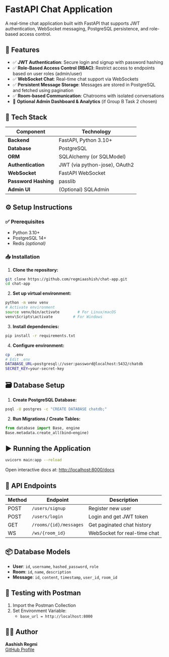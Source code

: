 
# FastAPI Chat Application

A real-time chat application built with FastAPI that supports JWT authentication, WebSocket messaging, PostgreSQL persistence, and role-based access control.

## 🚀 Features

- ✅ **JWT Authentication**: Secure login and signup with password hashing
- ✅ **Role-Based Access Control (RBAC)**: Restrict access to endpoints based on user roles (admin/user)
- ✅ **WebSocket Chat**: Real-time chat support via WebSockets
- ✅ **Persistent Message Storage**: Messages are stored in PostgreSQL and fetched using pagination
- ✅ **Room-based Communication**: Chatrooms with isolated conversations
- 🧠 **Optional Admin Dashboard & Analytics** (if Group B Task 2 chosen)

## 🧱 Tech Stack

| Component         | Technology         |
|------------------|--------------------|
| **Backend**      | FastAPI, Python 3.10+ |
| **Database**     | PostgreSQL          |
| **ORM**          | SQLAlchemy (or SQLModel) |
| **Authentication** | JWT (via python-jose), OAuth2 |
| **WebSocket**    | FastAPI WebSocket |
| **Password Hashing** | passlib         |
| **Admin UI**     | (Optional) SQLAdmin |

## ⚙️ Setup Instructions

### ✅ Prerequisites

- Python 3.10+
- PostgreSQL 14+
- Redis *(optional)*

### 📥 Installation

1. **Clone the repository:**
```bash
git clone https://github.com/regmiaashish/chat-app.git
cd chat-app
```

2. **Set up virtual environment:**
```bash
python -m venv venv
# Activate environment
source venv/bin/activate        # For Linux/macOS
venv\Scripts\activate         # For Windows
```

3. **Install dependencies:**
```bash
pip install -r requirements.txt
```

4. **Configure environment:**
```bash
cp  .env
# Edit .env
DATABASE_URL=postgresql://user:password@localhost:5432/chatdb
SECRET_KEY=your-secret-key
```

## 🗃️ Database Setup

1. **Create PostgreSQL Database:**
```bash
psql -U postgres -c "CREATE DATABASE chatdb;"
```

2. **Run Migrations / Create Tables:**
```python
from database import Base, engine
Base.metadata.create_all(bind=engine)
```

## ▶️ Running the Application

```bash
uvicorn main:app --reload
```

Open interactive docs at: [http://localhost:8000/docs](http://localhost:8000/docs)

## 🔐 API Endpoints

| Method | Endpoint                | Description                     |
|--------|-------------------------|---------------------------------|
| POST   | `/users/signup`         | Register new user               |
| POST   | `/users/login`          | Login and get JWT token         |
| GET    | `/rooms/{id}/messages`  | Get paginated chat history      |
| WS     | `/ws/{room_id}`         | WebSocket for real-time chat    |

## 📦 Database Models

- **User**: `id`, `username`, `hashed_password`, `role`
- **Room**: `id`, `name`, `description`
- **Message**: `id`, `content`, `timestamp`, `user_id`, `room_id`

## 🧪 Testing with Postman

1. Import the Postman Collection
2. Set Environment Variable:
   - `base_url = http://localhost:8000`


## 🧑‍💻 Author

**Aashish Regmi**  
[GitHub Profile](https://github.com/regmiaashish)

